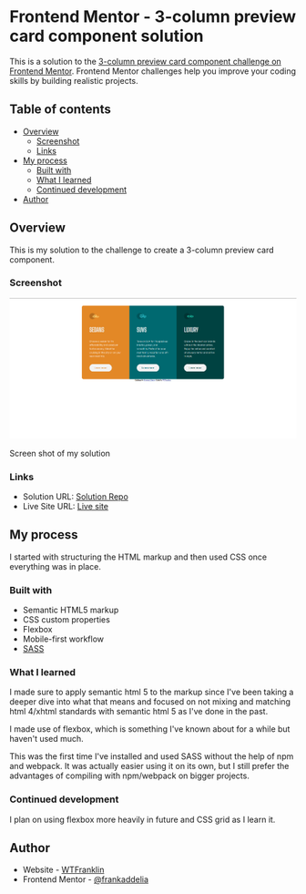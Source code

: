 # Frontend Mentor - 3-column preview card component solution

This is a solution to the [3-column preview card component challenge on Frontend Mentor](https://www.frontendmentor.io/challenges/3column-preview-card-component-pH92eAR2-). Frontend Mentor challenges help you improve your coding skills by building realistic projects. 

## Table of contents

- [Overview](#overview)
  - [Screenshot](#screenshot)
  - [Links](#links)
- [My process](#my-process)
  - [Built with](#built-with)
  - [What I learned](#what-i-learned)
  - [Continued development](#continued-development)
- [Author](#author)

## Overview
This is my solution to the challenge to create a 3-column preview card component.

### Screenshot

![](./design/screenshot.png)

Screen shot of my solution

### Links

- Solution URL: [Solution Repo](https://github.com/frankaddelia/three-column-layout-component)
- Live Site URL: [Live site](https://frankaddelia.github.io/three-column-layout-component/)

## My process

I started with structuring the HTML markup and then used CSS once everything was in place.

### Built with

- Semantic HTML5 markup
- CSS custom properties
- Flexbox
- Mobile-first workflow
- [SASS](https://sass-lang.com/)

### What I learned

I made sure to apply semantic html 5 to the markup since I've been taking a deeper dive into what that means and focused on not mixing 
and matching html 4/xhtml standards with semantic html 5 as I've done in the past.

I made use of flexbox, which is something I've known about for a while but haven't used much.

This was the first time I've installed and used SASS without the help of npm and webpack. It was actually easier using it on its own, but 
I still prefer the advantages of compiling with npm/webpack on bigger projects.

### Continued development

I plan on using flexbox more heavily in future and CSS grid as I learn it.

## Author

- Website - [WTFranklin](https://www.addelia.com)
- Frontend Mentor - [@frankaddelia](https://www.frontendmentor.io/profile/frankaddelia)
